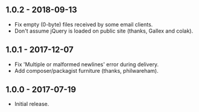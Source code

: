## 1.0.2 - 2018-09-13

* Fix empty (0-byte) files received by some email clients.
* Don't assume jQuery is loaded on public site (thanks, Gallex and colak).

## 1.0.1 - 2017-12-07

* Fix 'Multiple or malformed newlines' error during delivery.
* Add composer/packagist furniture (thanks, philwareham).

## 1.0.0 - 2017-07-19

* Initial release.
